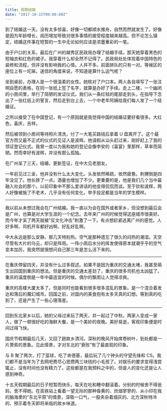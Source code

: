 ```yaml
---
title: 假期结婚
date: "2017-10-15T00:00:00Z"
---
```


到了结婚这一天。没有太多惊喜，好像一切都顺水推舟，自然而然就发生了。好像是因为年龄增长，阅历增加导致对很多事情的接受程度越来越高。但不论怎么镇定，结婚这件事在短暂的一生中无论如何应该是浓墨重彩的一笔。

由于户口的关系，最后在广州的越秀区民政局办理了结婚手续。那天她穿着黑色的短袖衣和红色的裙子。我穿着什么却全然不记得了。民政局处处体现着中国特色的装修和流程，但并没有影响我的心情。人并不多。前面排队的只有一对。等候区的座位上有一坨屎。迷信的角度来说，不知道是算什么运气呢？

坐到桌前，办理人是一个很温柔的女性。她核对了户口本。两人各自填写了一张注明自愿的表格，在同一张纸上签了名字，就算是办好了手续。走上二楼，一个幽闭的小房间里，举行了简陋的发证仪式。我们从一条红毯的尾部走到头，在指导下念出了一张红纸上的誓言，然后走到台上去，一个中老年阿姨给我们每人发了一个结婚证。

之所以接受了在中国登记，有一个原因就是我觉得中国的结婚证要好看很多。大红色，喜庆，吉祥。

然后被领到小房间等待照片清洗，付了一大笔买路钱后拿着 U 盘离开了。这个最官方而又最不正式的仪式的见证人是波辉。他请假从汕头赶过来，刚好赶上了我的领证登记仪式。我曾一度以为我和她的登记会像李安的《喜宴》里那样，草率而简陋。然而幸好有波辉，并没有那么孤独。

在广州呆了三天，结婚，更新签证，在中大见老朋友。

一年前见过三金，他并没有什么太大变化。头发依然稀疏，依然疲惫。刺猬倒是四年没见了。他长胖了一点。酒量也增加了不少。更重要的是，他是我们几个当中最融入社会的那个。以前印象中不那么爱讲话的他变得侃侃而谈。至于钦和波辉，两人好像被施了不老术，几乎没有任何变化，举手投足都是当年的学生模样。

---

我以前从未想过我会在广州结婚。我一直以为会在国外或者家乡，但没想到最后会是广州，也算是对大学生涯的一个纪念。去年来广州的时候觉得这座城市很美好。而今年才呆了两天就被"反文化冲击"刺激了一下。有点想赶紧逃离广州的感觉。人好多啊、司机开车都好凶啊、好乱好乱啊。

中大永远是那么安静。那几天特别热。空气是那种遗忘了很久的闷热的潮湿。天空尽管有大片的乌云，却只是阵雨。一阵小雨后水分的挥发使得原本就潮乎乎的空气变本加厉。我突然就很想问自己那三年是怎么活下来的。

---

在重庆停留四天，并没有什么过多叙述。如果不是因为重庆的交通太堵，我甚至萌生出回国到重庆的想法。但是重庆的交通太差劲了，重庆的很多司机也太凶猛了。重庆的温度倒是一年中最适宜的时候。偶尔的飘雨让人觉得凉爽。

重庆的高楼大厦太多了。但是同时也能看到很多很多混乱的景象。是一个混合着发达和落后的魔幻城市。回国之前，对国内的美食抱有太多天真的幻想。等到真的吃到了，还是产生了一些心理落差。

---

回到东北家乡以后，她的父母过来玩了两天，并一起过了中秋。两家人变成一家人，做了一顿很好吃的海鲜大餐，是一个美妙的夜晚。美好易逝，客观印象便是时间过得飞快。

国庆节假期最后几天，又回了趟故乡清河。深秋的晚风开始席卷树叶，到处都是一片萧索的景象。见此情景，才对东北的“衰败”有了最直观的印象。

与 B 聚了两次，打了篮球，吃了肯德基，最后玩了几个钟头的守望先锋和 CS。我们都不是当年为了去网吧费尽心思攒两三块钱的小毛孩了。对娱乐的要求变得浅尝辄止，没有时间也没有精力了。这些都是在我预料之中的，但是人的变化还是让人感到神奇。

十五天假期最后的日子短暂而快乐，每天在吃和睡中翻滚着。分别的时候舍不得爸妈，舍不得她。在高铁站上看着一望无际的那种昏黄的、炊烟寥寥的、从小印在我的脑海里的“东北平原”的情景，深吸一口气，一股夹杂着烟灰的、北方深秋特冷的、预示着冬天即将来临的故乡味道。
